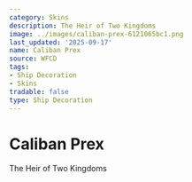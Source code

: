 ```yaml
---
category: Skins
description: The Heir of Two Kingdoms
image: ../images/caliban-prex-6121065bc1.png
last_updated: '2025-09-17'
name: Caliban Prex
source: WFCD
tags:
- Ship Decoration
- Skins
tradable: false
type: Ship Decoration
---
```


# Caliban Prex

The Heir of Two Kingdoms

